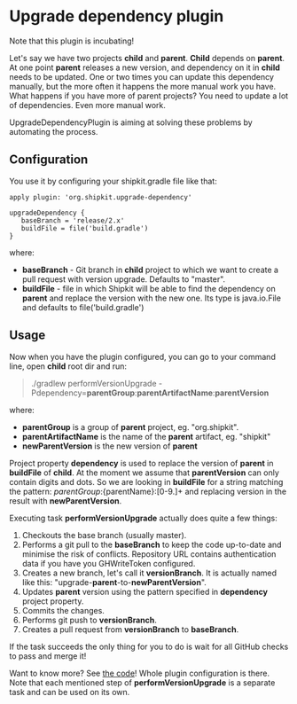 # Upgrade dependency plugin

Note that this plugin is incubating!

Let's say we have two projects **child** and **parent**. **Child** depends on **parent**. At one point **parent** releases a new version, and dependency on it in **child** needs to be updated. One or two times you can update this dependency manually, but the more often it happens the more manual work you have. What happens if you have more of parent projects? You need to update a lot of dependencies. Even more manual work.

UpgradeDependencyPlugin is aiming at solving these problems by automating the process.

## Configuration

You use it by configuring your shipkit.gradle file like that:

```
apply plugin: 'org.shipkit.upgrade-dependency'

upgradeDependency {
   baseBranch = 'release/2.x'
   buildFile = file('build.gradle')
}
```

where:
- **baseBranch** - Git branch in **child** project to which we want to create a pull request with version upgrade. Defaults to "master".
- **buildFile** - file in which Shipkit will be able to find the dependency on **parent** and replace the version with the new one. Its type is java.io.File and defaults to file('build.gradle')

## Usage

Now when you have the plugin configured, you can go to your command line,  open **child** root dir and run:

>./gradlew performVersionUpgrade -Pdependency=**parentGroup**:**parentArtifactName**:**parentVersion**

where:
- **parentGroup** is a group of **parent** project, eg. "org.shipkit".
- **parentArtifactName** is the name of the **parent** artifact, eg. "shipkit"
- **newParentVersion** is the new version of **parent**

Project property **dependency** is used to replace the version of **parent** in **buildFile** of **child**. At the moment we assume that **parentVersion** can only contain digits and dots. So we are looking in **buildFile** for a string matching the pattern:
${parentGroup}:${parentName}:[0-9.]+
and replacing version in the result with **newParentVersion**.

Executing task **performVersionUpgrade** actually does quite a few things:
1. Checkouts the base branch (usually master).
2. Performs a git pull to the **baseBranch** to keep the code up-to-date and minimise the risk of conflicts. Repository URL contains authentication data if you have you GHWriteToken configured.
3. Creates a new branch, let's call it **versionBranch**. It is actually named like this: "upgrade-**parent**-to-**newParentVersion**".
4. Updates **parent** version using the pattern specified in **dependency** project property.
5. Commits the changes.
6. Performs git push to  **versionBranch**.
7. Creates a pull request from **versionBranch** to **baseBranch**.

If the task succeeds the only thing for you to do is wait for all GitHub checks to pass and merge it!

Want to know more? See [the code](https://github.com/mockito/shipkit/blob/master/subprojects/shipkit/src/main/groovy/org/shipkit/internal/gradle/versionupgrade/UpgradeDependencyPlugin.java)! Whole plugin configuration is there. Note that each mentioned step of **performVersionUpgrade** is a separate task and can be used on its own.

